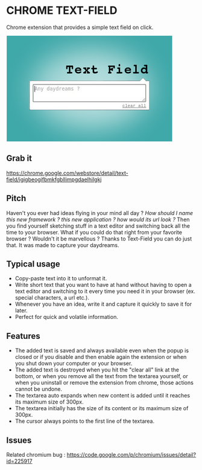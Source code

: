 # CHROME TEXT-FIELD

Chrome extension that provides a simple text field on click.

![Alt text](https://github.com/eloone/chrome-text-field/blob/master/promo440x280.png?raw=true)

## Grab it

<https://chrome.google.com/webstore/detail/text-field/igigbeogifbmkfgbllimpgdaelhilgkj>

## Pitch

Haven't you ever had ideas flying in your mind all day ? 
<i>How should I name this new framework ? this new application ? how would its url look ?</i>
Then you find yourself sketching stuff in a text editor and switching back all the time to your browser. 
What if you could do that right from your favorite browser ? Wouldn't it be marvellous ? 
Thanks to Text-Field you can do just that. It was made to capture your daydreams.
 
## Typical usage 

* Copy-paste text into it to unformat it.
* Write short text that you want to have at hand without having to open a text editor and switching to it every time you need it in your browser (ex. special characters, a url etc.).
* Whenever you have an idea, write it and capture it quickly to save it for later.
* Perfect for quick and volatile information.

## Features  

* The added text is saved and always available even when the popup is closed or if you disable and then enable again the extension or when you shut down your computer or your browser.
* The added text is destroyed when you hit the "clear all" link at the bottom, or when you remove all the text from the textarea yourself, or when you uninstall or remove the extension from chrome, those actions cannot be undone.
* The textarea auto expands when new content is added until it reaches its maximum size of 300px.
* The textarea initially has the size of its content or its maximum size of 300px.
* The cursor always points to the first line of the textarea.

## Issues
Related chromium bug : 
<https://code.google.com/p/chromium/issues/detail?id=225917>
